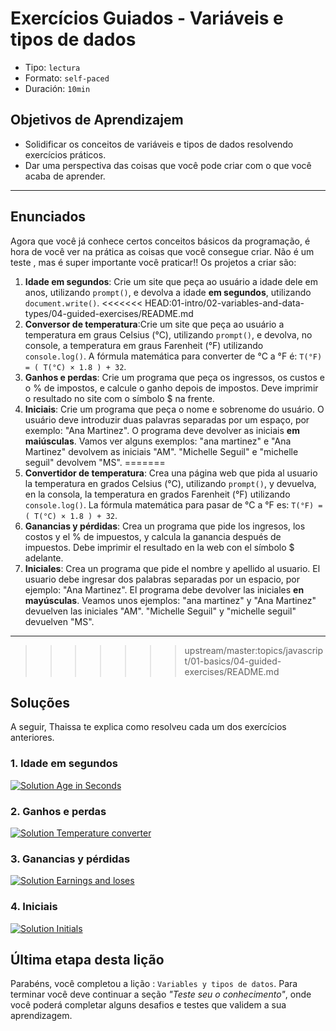 # Exercícios Guiados - Variáveis e tipos de dados

- Tipo: `lectura`
- Formato: `self-paced`
- Duración: `10min`

## Objetivos de Aprendizajem

- Solidificar os conceitos de variáveis e tipos de dados resolvendo exercícios
  práticos.
- Dar uma perspectiva das coisas que você pode criar com o que você acaba de
  aprender.

***

## Enunciados

Agora que você já conhece certos conceitos básicos da programação, é hora de
você ver na prática as coisas que você consegue criar. Não é um teste , mas é
super importante você praticar!! Os projetos a criar são:

1. **Idade em segundos**: Crie um site que peça ao usuário a idade dele em anos,
   utilizando `prompt()`, e devolva a idade **em segundos**, utilizando
   `document.write()`.
<<<<<<< HEAD:01-intro/02-variables-and-data-types/04-guided-exercises/README.md
2. **Conversor de temperatura**:Crie um site que peça ao usuário a temperatura
   em graus Celsius (°C), utilizando `prompt()`, e devolva, no console, a
   temperatura em graus Farenheit (°F) utilizando `console.log()`. A fórmula
   matemática para converter de °C a °F é: `T(°F) = ( T(°C) × 1.8 ) + 32`.
3. **Ganhos e perdas**: Crie um programa que peça os ingressos, os custos e o %
   de impostos, e calcule o ganho depois de impostos. Deve imprimir o resultado
   no site com o símbolo $ na frente.
4. **Iniciais**: Crie um programa que peça o nome e sobrenome do usuário. O
   usuário deve introduzir duas palavras separadas por um espaço, por exemplo:
   "Ana Martinez". O programa deve devolver as iniciais **em maiúsculas**. Vamos
   ver alguns exemplos: "ana martinez" e "Ana Martinez" devolvem as iniciais
   "AM". "Michelle Seguil" e "michelle seguil" devolvem "MS".
=======
2. **Convertidor de temperatura**: Crea una página web que pida al usuario la
   temperatura en grados Celsius (°C), utilizando `prompt()`, y devuelva, en la
   consola, la temperatura en grados Farenheit (°F) utilizando `console.log()`.
   La fórmula matemática para pasar de °C a °F es: `T(°F) = ( T(°C) × 1.8 ) + 32`.
3. **Ganancias y pérdidas**: Crea un programa que pide los ingresos, los costos
   y el % de impuestos, y calcula la ganancia después de impuestos. Debe
   imprimir el resultado en la web con el símbolo $ adelante.
4. **Iniciales**: Crea un programa que pide el nombre y apellido al usuario. El
   usuario debe ingresar dos palabras separadas por un espacio, por ejemplo:
   "Ana Martinez". El programa debe devolver las iniciales **en mayúsculas**.
   Veamos unos ejemplos: "ana martinez" y "Ana Martinez" devuelven las iniciales
   "AM". "Michelle Seguil" y "michelle seguil" devuelven "MS".

***
>>>>>>> upstream/master:topics/javascript/01-basics/04-guided-exercises/README.md

## Soluções

A seguir, Thaissa te explica como resolveu cada um dos exercícios anteriores.

### 1.  Idade em segundos

[![Solution Age in Seconds](https://embed-ssl.wistia.com/deliveries/9d6c875fd50f8b845f6f6e8ec6ca2d471c6a49ff.jpg?image_play_button_size=2x&amp;image_crop_resized=960x540&amp;image_play_button=1&amp;image_play_button_color=f7b617e0)](https://laboratoria.wistia.com/medias/a9x43umo91?wvideo=a9x43umo91)

### 2. Ganhos e perdas

[![Solution Temperature converter](https://embed-ssl.wistia.com/deliveries/326565ee59de640f72cba3b9b227ef62d0a1b15a.jpg?image_play_button_size=2x&amp;image_crop_resized=960x540&amp;image_play_button=1&amp;image_play_button_color=f7b617e0)](https://laboratoria.wistia.com/medias/ri4tobcdz5?wvideo=ri4tobcdz5)

### 3. Ganancias y pérdidas

[![Solution Earnings and loses](https://embed-ssl.wistia.com/deliveries/6cb92e318311cf2c730164f665c3ea4c5e0e7749.jpg?image_play_button_size=2x&amp;image_crop_resized=960x540&amp;image_play_button=1&amp;image_play_button_color=f7b617e0)](https://laboratoria.wistia.com/medias/r92tdew4i6?wvideo=r92tdew4i6)

### 4. Iniciais

[![Solution Initials](https://embed-ssl.wistia.com/deliveries/5bbc757fbad4eb09b79aa261a502e815c0a3c983.jpg?image_play_button_size=2x&amp;image_crop_resized=960x540&amp;image_play_button=1&amp;image_play_button_color=f7b617e0)](https://laboratoria.wistia.com/medias/cn7vfs5x1e?wvideo=cn7vfs5x1e)

## Última etapa desta lição

Parabéns, você completou a lição : `Variables y tipos de datos`. Para terminar
você deve continuar a seção _"Teste seu o conhecimento"_, onde você poderá
completar alguns desafios e testes que validem a sua aprendizagem.
